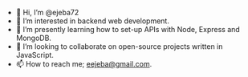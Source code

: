 - 👋 Hi, I’m @ejeba72
- 👀 I’m interested in backend web development.
- 🌱 I’m presently learning how to set-up APIs with Node, Express and MongoDB.
- 💞️ I’m looking to collaborate on open-source projects written in JavaScript.
- 📫 How to reach me; eejeba@gmail.com.

<!---
ejeba72/ejeba72 is a ✨ special ✨ repository because its `README.md` (this file) appears on your GitHub profile.
You can click the Preview link to take a look at your changes.
--->
